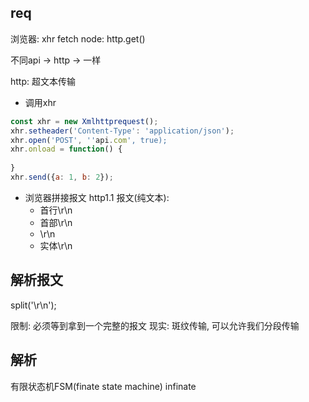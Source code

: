 ## req
浏览器: xhr fetch
node: http.get()

不同api -> http -> 一样

http: 超文本传输

- 调用xhr
```js
const xhr = new Xmlhttprequest();
xhr.setheader('Content-Type': 'application/json');
xhr.open('POST', ''api.com', true);
xhr.onload = function() {
    
}
xhr.send({a: 1, b: 2});
```
- 浏览器拼接报文
    http1.1 报文(纯文本):
    - 首行\r\n
    - 首部\r\n
    - \r\n
    - 实体\r\n

## 解析报文
split('\r\n');

限制: 必须等到拿到一个完整的报文
现实: 斑纹传输, 可以允许我们分段传输

## 解析
有限状态机FSM(finate state machine)
infinate